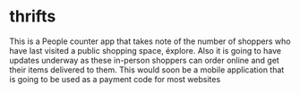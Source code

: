 # thrifts
This is a People counter app that takes note of the number of shoppers who have last visited a public shopping space, éxplore.
Also it is going to have updates underway as these in-person shoppers can order online and get their items delivered to them.
This would soon be a mobile application that is going to be used as a payment code for most websites 

